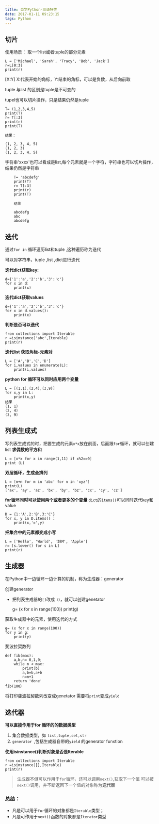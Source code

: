 ```yaml
---
title: 自学Python-高级特性
date: 2017-01-11 09:23:15
tags: Python
---
```

## 切片 ##
使用场景： 取一个list或者tuple的部分元素

	L = ['Michael', 'Sarah', 'Tracy', 'Bob', 'Jack']
	r=L[0:3]
	print(r)

[X:Y] X:代表开始的角标，Y:结束的角标，可以是负数，从后向前取

tuple 与list 的区别是tuple是不可变的

tupel也可以切片操作，只是结果仍然是tuple

	T= (1,2,3,4,5)
	print(T)
	r= T[:3]
	print(r)
	print(T)

	结果：

	(1, 2, 3, 4, 5)
	(1, 2, 3)
	(1, 2, 3, 4, 5)
字符串'xxxx'也可以看成是list,每个元素就是一个字符，字符串也可以切片操作，结果仍然是字符串

		T= 'abcdefg'
		print(T)
		r= T[:3]
		print(r)
		print(T)

		结果

		abcdefg
		abc
		abcdefg

## 迭代 ##

通过`for in` 循环遍历list和tuple ,这种遍历称为迭代

可以对字符串，tuple ,list ,dict进行迭代

**迭代dict获取key:**

	d={'1':'a','2':'b','3':'c'}
	for x in d:
		print(x)

**迭代dict获取values**

	d={'1':'a','2':'b','3':'c'}
	for x in d.values():
		print(x)
**判断是否可以迭代**

	from collections import Iterable
	r =isinstance('abc',Iterable)
	print(r)

**迭代list 获取角标-元素对**

	L = ['A','B','C','D']
	for i,values in enumerate(L):
		print(i,values)
**python for 循环可以同时应用两个变量**

	L = [(1,1),(2,4),(3,9)]
	for x,y in L:
		print(x,y)
	结果
	(1, 1)
	(2, 4)
	(3, 9)

## 列表生成式 ##
写列表生成式的时，把要生成的元素`x*x`放在前面，后面跟`for`循环，就可以创建list
**求偶数的平方和**

	L = [x*x for x in range(1,11) if x%2==0]
	print (L)

**双层循环，生成全排列**

	L = [m+n for m in 'abc' for n in 'xyz']
	print(L)
	['ax', 'ay', 'az', 'bx', 'by', 'bz', 'cx', 'cy', 'cz']

**for循环同时可以使用两个或者更多的个变量**
`dict`的`items()`可以同时迭代key和value

	D = {1:'A',2:'B',3:'C'}
	for x, y in D.items() :
		print(x,'=',y)

**把集合中的元素都变成小写**

	L = ['Hello', 'World', 'IBM', 'Apple']
	r= [s.lower() for s in L]
	print(r)

## 生成器 ##
在Python中一边循环一边计算的机制，称为生成器：generator

创建generator
- 把列表生成器的`[]`改成`（）`，就可以创建genetator

	g= (x for x in range(100))
	print(g)

获取生成器中的元素，使用迭代的方式

	g= (x for x in range(100))
	for y in g:
		print(y)

斐波拉契数列

	def fib(max):
		a,b,n= 0,1,0;
		while n < max:
			print(b)
			a,b=b,a+b
			n=n+1
		return 'done'
	fib(100）

将打印斐波拉契数列改变成genetator 需要将`print`变成`yield`


## 迭代器 ##
**可以直接作用于for 循环的的数据类型**

1. 集合数据类型，如 `list,tuple,set,str`
2. `generator `,包括生成器自带的`yield` 的generator funxtion

**使用isinstance()判断对象是否是Iterable**

	from collections import Iterable
	r =isinstance([],Iterable)
	print(r)

> 生成器不但可以作用于`for`循环，还可以调用`next()`,获取下一个值
> 可以被`next()`调用，并不断返回下一个值的对象称为**迭代器**


### 总结： ###
- 凡是可以用于`for`循环的对象都是`Iterable`类型；
- 凡是可作用于`next()`函数的对象都是`Iterator`类型
